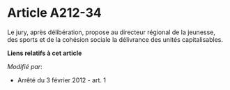 # Article A212-34

Le jury, après délibération, propose au directeur régional de la jeunesse, des sports    et de la cohésion sociale la
délivrance des unités capitalisables.

**Liens relatifs à cet article**

_Modifié par_:

  - Arrêté du 3 février 2012 - art. 1
